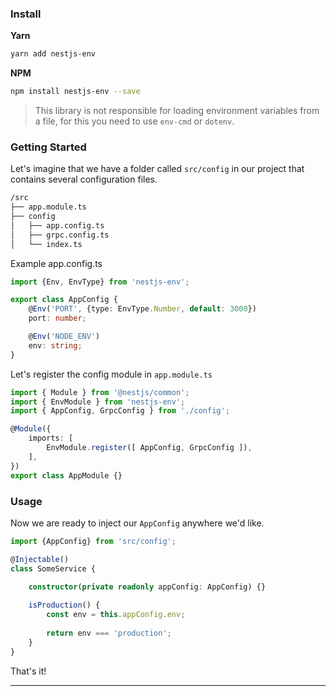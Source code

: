 ### Install

**Yarn**
```bash
yarn add nestjs-env
```

**NPM**
```bash
npm install nestjs-env --save
```
> This library is not responsible for loading environment variables from a file, for this you need to use `env-cmd` or `dotenv`.
### Getting Started

Let's imagine that we have a folder called `src/config` in our project that contains several configuration files.

```bash
/src
├── app.module.ts
├── config
│   ├── app.config.ts
│   ├── grpc.config.ts
│   └── index.ts
```

Example app.config.ts

```ts
import {Env, EnvType} from 'nestjs-env';

export class AppConfig {
    @Env('PORT', {type: EnvType.Number, default: 3000})
    port: number;

    @Env('NODE_ENV')
    env: string;
}
```

Let's register the config module in `app.module.ts`

```ts
import { Module } from '@nestjs/common';
import { EnvModule } from 'nestjs-env';
import { AppConfig, GrpcConfig } from './config';

@Module({
    imports: [
        EnvModule.register([ AppConfig, GrpcConfig ]),
    ],
})
export class AppModule {}
```

### Usage

Now we are ready to inject our `AppConfig` anywhere we'd like.

```ts
import {AppConfig} from 'src/config';

@Injectable()
class SomeService {

    constructor(private readonly appConfig: AppConfig) {}
    
    isProduction() {
        const env = this.appConfig.env;
        
        return env === 'production';
    }
}
```

That's it!

-----
